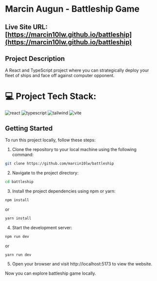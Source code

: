 # Marcin Augun - Battleship Game

## Live Site URL: [https://marcin10lw.github.io/battleship](https://marcin10lw.github.io/battleship)

## Project Description

A React and TypeScript project where you can strategically deploy your fleet of ships and face off against computer opponent.

# 💻 Project Tech Stack:

![react](https://img.shields.io/badge/React-61DAFB.svg?style=for-the-badge&logo=React&logoColor=black)
![typescript](https://img.shields.io/badge/TypeScript-3178C6.svg?style=for-the-badge&logo=TypeScript&logoColor=white)
![tailwind](https://img.shields.io/badge/Tailwind%20CSS-06B6D4.svg?style=for-the-badge&logo=Tailwind-CSS&logoColor=white)
![vite](https://img.shields.io/badge/Vite-646CFF.svg?style=for-the-badge&logo=Vite&logoColor=white)

## Getting Started

To run this project locally, follow these steps:

1. Clone the repository to your local machine using the following command:

```bash
git clone https://github.com/marcin10lw/battleship
```

2. Navigate to the project directory:

```bash
cd battleship
```

3. Install the project dependencies using npm or yarn:

```bash
npm install
```

or

```bash
yarn install
```

4. Start the development server:

```bash
npm run dev
```

or

```bash
yarn run dev
```

5. Open your browser and visit http://localhost:5173 to view the website.

Now you can explore battleship game locally.
